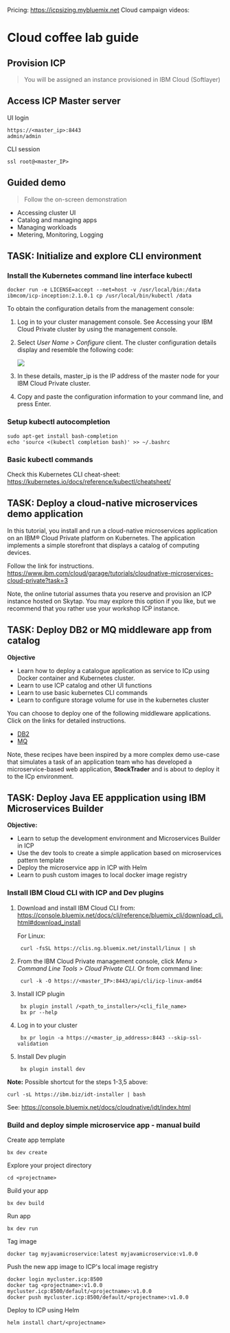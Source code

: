 Pricing: https://icpsizing.mybluemix.net
Cloud campaign videos:

# Cloud coffee lab guide

## Provision ICP

> You will be assigned an instance provisioned in IBM Cloud (Softlayer)

## Access ICP Master server

UI login

    https://<master_ip>:8443
    admin/admin

CLI session

    ssl root@<master_IP>

## Guided demo

> Follow the on-screen demonstration

- Accessing cluster UI
- Catalog and managing apps
- Managing workloads
- Metering, Monitoring, Logging

## TASK: Initialize and explore CLI environment

### Install the Kubernetes command line interface kubectl
	
	docker run -e LICENSE=accept --net=host -v /usr/local/bin:/data ibmcom/icp-inception:2.1.0.1 cp /usr/local/bin/kubectl /data

To obtain the configuration details from the management console:

1. Log in to your cluster management console. See Accessing your IBM Cloud Private cluster by using the management console.

2. Select *User Name > Configure* client. The cluster configuration details display and resemble the following code:  

    ![](/home/petr/temp/Selection_002.png)

3. In these details, master_ip is the IP address of the master node for your IBM Cloud Private cluster.

4. Copy and paste the configuration information to your command line, and press Enter.

### Setup kubectl autocompletion

    sudo apt-get install bash-completion
    echo 'source <(kubectl completion bash)' >> ~/.bashrc

### Basic kubectl commands

Check this Kubernetes CLI cheat-sheet:  
https://kubernetes.io/docs/reference/kubectl/cheatsheet/

## TASK: Deploy a cloud-native microservices demo application

In this tutorial, you install and run a cloud-native microservices application on an IBM® Cloud Private platform on Kubernetes. The application implements a simple storefront that displays a catalog of computing devices.

Follow the link for instructions.  
https://www.ibm.com/cloud/garage/tutorials/cloudnative-microservices-cloud-private?task=3

Note, the online tutorial assumes thata you reserve and provision an ICP instance hosted on Skytap. You may explore this option if you like, but we recommend that you rather use your workshop ICP instance.

## TASK: Deploy DB2 or MQ middleware app from catalog

**Objective**

- Learn how to deploy a catalogue application as service to ICp using Docker container and Kubernetes cluster.
- Learn to use ICP catalog and other UI functions
- Learn to use basic kubernetes CLI commands
- Learn to configure storage volume for use in the kubernetes cluster

You can choose to deploy one of the following middleware applications. Click on the links for detailed instructions.

- [DB2](./deployDB2.md)
- [MQ](./deplyMQ.md)

Note, these recipes have been inspired by a more complex demo use-case that simulates a task of an application team who has developed a microservice-based web application, **StockTrader** and is about to deploy it to the ICp environment. 

## TASK: Deploy Java EE appplication using IBM Microservices Builder

**Objective:**

- Learn to setup the development environment and Microservices Builder in ICP
- Use the dev tools to create a simple application based on microservices pattern template
- Deploy the microservice app in ICP with Helm
- Learn to push custom images to local docker image registry

### Install IBM Cloud CLI with ICP and Dev plugins

1. Download and install IBM Cloud CLI from: https://console.bluemix.net/docs/cli/reference/bluemix_cli/download_cli.html#download_install

    For Linux:
        
        curl -fsSL https://clis.ng.bluemix.net/install/linux | sh

2. From the IBM Cloud Private management console, click *Menu > Command Line Tools > Cloud Private CLI*. Or from command line:

        curl -k -O https://<master_IP>:8443/api/cli/icp-linux-amd64 

3. Install ICP plugin

        bx plugin install /<path_to_installer>/<cli_file_name>
        bx pr --help

4. Log in to your cluster

        bx pr login -a https://<master_ip_address>:8443 --skip-ssl-validation

5. Install Dev plugin

        bx plugin install dev

**Note:** Possible shortcut for the steps 1-3,5 above:

    curl -sL https://ibm.biz/idt-installer | bash

See: https://console.bluemix.net/docs/cloudnative/idt/index.html

### Build and deploy simple microservice app - manual build

Create app template

    bx dev create

Explore your project directory

    cd <projectname>

Build your app

    bx dev build

Run app
    
    bx dev run

Tag image

    docker tag myjavamicroservice:latest myjavamicroservice:v1.0.0

Push the new app image to ICP's local image registry

    docker login mycluster.icp:8500
    docker tag <projectname>:v1.0.0 mycluster.icp:8500/default/<projectname>:v1.0.0
    docker push mycluster.icp:8500/default/<projectname>:v1.0.0

Deploy to ICP using Helm

    helm install chart/<projectname>


